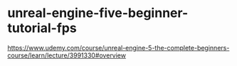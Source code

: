 # unreal-engine-five-beginner-tutorial-fps
https://www.udemy.com/course/unreal-engine-5-the-complete-beginners-course/learn/lecture/3991330#overview
